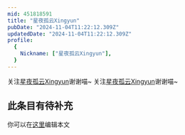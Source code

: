 ```yaml
---
mid: 451818591
title: "星夜孤云Xingyun"
pubDate: "2024-11-04T11:22:12.309Z"
updatedDate: "2024-11-04T11:22:12.309Z"
profile:
  {
    Nickname: ["星夜孤云Xingyun"],
  }
---
```


关注[星夜孤云Xingyun](https://space.bilibili.com/451818591)谢谢喵~ 关注[星夜孤云Xingyun](https://space.bilibili.com/451818591)谢谢喵~

## 此条目有待补充
你可以在[这里](https://github.com/Yuhanawa/VTuber.ICU/edit/master/src/content/v/星夜孤云Xingyun/index.md)编辑本文
